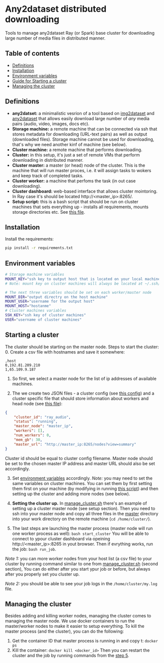 # Any2dataset distributed downloading
Tools to manage any2dataset Ray (or Spark) base cluster for downloading large number of media files in distributed manner.

## Table of contents
- [Definitions](#definitions)
- [Installation](#installation)
- [Environment variables](#environment-variables)
- [Guide for Starting a cluster](#starting-a-cluster)
- [Managing the cluster](#managing-the-cluster)


## Definitions

- **any2datset:** a minimalistic vesrion of a tool based on [img2dataset](https://github.com/rom1504/img2dataset.git) and [any2dataset](https://github.com/rom1504/any2dataset.git) that allows easily download large number of *any* media pairs (audio, video, images, docs etc). 
- **Storage machine:** a remote machine that can be connected via ssh that stores metadata for downloading (URL-text pairs) as well as output (downloaded files). Storage machine cannot be used for downloading, that's why we need another kinf of machine (see below).
- **Cluster machine:** a remote machine that performs downloading.
- **Cluster:** in this setup, it's just a set of remote VMs that perform downloading in distributed manner.
- **Cluster master:** a master (or head) node of the cluster. This is the machine that will run master proces, i.e. it will assign tasks to wokers and keep track of completed tasks.
- **Cluster worker:** a machine that perfoms the task (in out case downloading).
- **Cluster dashboard:** web-based interface that allows cluster mointoring. In Ray case it's should be located http://<master_ip>:8265/. 
- **Setup script:** this is a bash script that should be run on cluster machines that sets everything up - installs all requirements, mounts storage directories etc. See [this file](scripts/ray_audio.sh).

## Installation
Install the requirements:
```bash
pip install -r requirements.txt
```

## Environment variables

```bash
# Storage machine variables
MOUNT_KEY="ssh key to output host that is located on your local machine"
# Note: mount key on cluster machines will always be located at ~/.ssh/mount_key so you don't need to set it separately on cluster machines

# The next three variables should be set on each worker/master node
MOUNT_DIR="output directry on the host machine"
MOUNT_USER="username for the output host"
MOUNT_HOST="hostanme"
# Cluster machines variables
SSH_KEY="ssh key of cluster machines"
USER="username of cluster machines"
```
## Starting a cluster

The cluster should be starting on the master node. 
Steps to start the cluster:
0. Create a csv file with hostnames and save it somewhere:
```csv
,host
0,192.81.209.210
1,65.109.9.187
```

1. So first, we select a master node for the list of ip addresses of available machines.

2. The we create two JSON files - a cluster config (see [this config](cluster_configs/ray_audio.json)) and a cluster specific file that should store information about workers and head node (see [this file](clustersr/ay_audio.json)):
```json
{
    "cluster_id": "ray_audio",
    "status": "running",
    "master_node": "master_ip",
    "workers": [],
    "num_workers": 0,
    "mem_gb": 30,
    "master_url": "http://master_ip:8265/nodes?view=summary"
}
```
Cluster id should be equal to cluster config filename. Master node should be set to the chosen master IP address and master URL should also be set accordingly.

3. Set [environment variables](#environment-variables) accordingly. *Note:* you may need to set the same variables on cluster machines. You can set them by first setting them first on your machine (by modifying in running [this script](scripts/set_env.sh)) and then setting up the cluster and adding more nodes (see below).

4. **Setting the cluster up.** 
In [manage_cluster.sh](manage_cluster.sh) there's an example of setting up a cluster master node (see setup section).
Then you need to ssh into your master node and copy all three files in the [master](/master) directory into your work directory on the remote machine (`cd /home/cluster/`). 

5. The last steps are launching the master process (master node will run one worker process as well):
`bash start_cluster`
You will be able to connect to ypour cluster dashboard via opeining http://<master_ip>:8265 in yout browser.
Then if evrything works, run the job: `bash run_job`.

*Note 1:* you can more worker nodes from your host list (a csv file) to your cluster by running command similar to one from [manage_cluster.sh](manage_cluster.sh) (second section), You can do either after you start ypur job or before, but always after you properly set you cluster up.

*Note 2:* you should be able to see your job logs in the `/home/cluster/my.log` file.

## Managing the cluster

Besides adding and killing worker nodes, managing the cluster comes to managing the master node.
We use docker containers to run the master/worker nodes to make it easier to setup everything.
To kill the master process (and the cluster), you can do the following:
1. Get the container ID that master process is running in and copy t:
`docker ps`
2. Kill the container:
`docker kill <docker_id>`
Then you can restart the cluster and the job by running commands from the [step 5](#starting-a-cluster).
